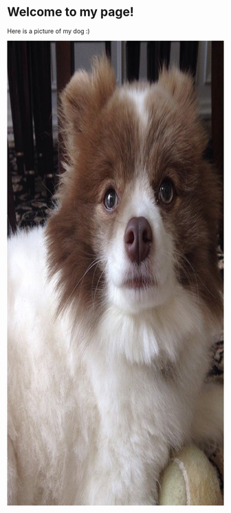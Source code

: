 
<title>Sara Ardebili</title>
  <h1>Welcome to my page! </h1>
        <p>Here is a picture of my dog :)</p>
<img src="/images/panda.jpg" alt="doggy" height = 1080 width = 1080>
    
